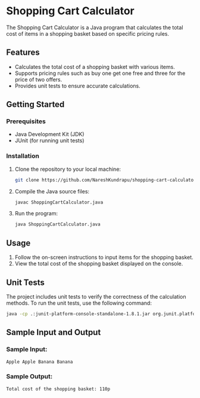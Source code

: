 # Shopping Cart Calculator

The Shopping Cart Calculator is a Java program that calculates the total cost of items in a shopping basket based on specific pricing rules.

## Features

- Calculates the total cost of a shopping basket with various items.
- Supports pricing rules such as buy one get one free and three for the price of two offers.
- Provides unit tests to ensure accurate calculations.

## Getting Started

### Prerequisites

- Java Development Kit (JDK)
- JUnit (for running unit tests)

### Installation

1. Clone the repository to your local machine:

    ```bash
    git clone https://github.com/NareshKundrapu/shopping-cart-calculator.git
    ```

2. Compile the Java source files:

    ```bash
    javac ShoppingCartCalculator.java
    ```

3. Run the program:

    ```bash
    java ShoppingCartCalculator.java
    ```

## Usage

1. Follow the on-screen instructions to input items for the shopping basket.
2. View the total cost of the shopping basket displayed on the console.

## Unit Tests

The project includes unit tests to verify the correctness of the calculation methods. To run the unit tests, use the following command:

```bash
java -cp .:junit-platform-console-standalone-1.8.1.jar org.junit.platform.console.ConsoleLauncher --class-path . --scan-classpath

```

## Sample Input and Output
### Sample Input:

```Apple Apple Banana Banana```

### Sample Output:

```
Total cost of the shopping basket: 110p
```
